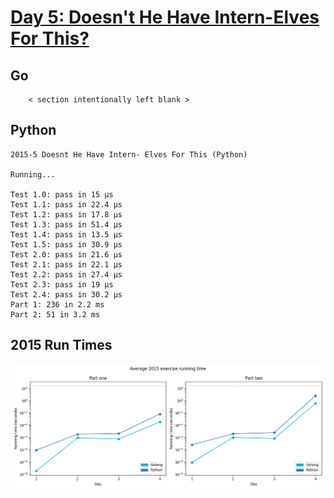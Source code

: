 # [Day 5: Doesn't He Have Intern-Elves For This?](https://adventofcode.com/2015/day/5)

<!-- These are helper text to make formatting the yearly readme consistent and easier...

[Day 5: Doesn't He Have Intern-Elves For This?][rm5]
[Go][g5]
[Python][p5]

[rm5]: 05-doesntHeHaveIntern-ElvesForThis/README.md
[g5]: 05-doesntHeHaveIntern-ElvesForThis/go
[p5]: 05-doesntHeHaveIntern-ElvesForThis/py

-->

## Go

```text
    < section intentionally left blank >
```

## Python

```text
2015-5 Doesnt He Have Intern- Elves For This (Python)

Running...

Test 1.0: pass in 15 µs
Test 1.1: pass in 22.4 µs
Test 1.2: pass in 17.8 µs
Test 1.3: pass in 51.4 µs
Test 1.4: pass in 13.5 µs
Test 1.5: pass in 30.9 µs
Test 2.0: pass in 21.6 µs
Test 2.1: pass in 22.1 µs
Test 2.2: pass in 27.4 µs
Test 2.3: pass in 19 µs
Test 2.4: pass in 30.2 µs
Part 1: 236 in 2.2 ms
Part 2: 51 in 3.2 ms
```

## 2015 Run Times

![2015 exercise run-time graphs](../run-times.png)
